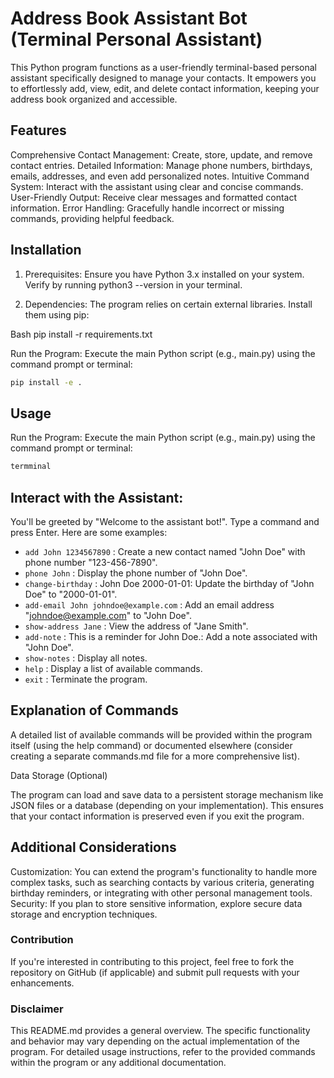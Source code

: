 # Address Book Assistant Bot (Terminal Personal Assistant)

This Python program functions as a user-friendly terminal-based personal assistant specifically designed to manage your contacts. It empowers you to effortlessly add, view, edit, and delete contact information, keeping your address book organized and accessible.

## Features

Comprehensive Contact Management: Create, store, update, and remove contact entries.
Detailed Information: Manage phone numbers, birthdays, emails, addresses, and even add personalized notes.
Intuitive Command System: Interact with the assistant using clear and concise commands.
User-Friendly Output: Receive clear messages and formatted contact information.
Error Handling: Gracefully handle incorrect or missing commands, providing helpful feedback.

## Installation

1. Prerequisites: Ensure you have Python 3.x installed on your system. Verify by running python3 --version in your terminal.

2. Dependencies: The program relies on certain external libraries. Install them using pip:

Bash
pip install -r requirements.txt

Run the Program: Execute the main Python script (e.g., main.py) using the command prompt or terminal:

```bash
pip install -e . 
```


## Usage
Run the Program: Execute the main Python script (e.g., main.py) using the command prompt or terminal:

```Bash
termminal
```


## Interact with the Assistant: 

You'll be greeted by "Welcome to the assistant bot!". Type a command and press Enter. Here are some examples:

* `add John 1234567890` : Create a new contact named "John Doe" with phone number "123-456-7890".
* `phone John` : Display the phone number of "John Doe".
* `change-birthday` : John Doe 2000-01-01: Update the birthday of "John Doe" to "2000-01-01".
* `add-email John johndoe@example.com` : Add an email address "johndoe@example.com" to "John Doe".
* `show-address Jane` : View the address of "Jane Smith".
* `add-note` : This is a reminder for John Doe.: Add a note associated with "John Doe".
* `show-notes` : Display all notes.
* `help` : Display a list of available commands.
* `exit` : Terminate the program.

## Explanation of Commands

A detailed list of available commands will be provided within the program itself (using the help command) or documented elsewhere (consider creating a separate commands.md file for a more comprehensive list).

Data Storage (Optional)

The program can load and save data to a persistent storage mechanism like JSON files or a database (depending on your implementation). This ensures that your contact information is preserved even if you exit the program.

## Additional Considerations

Customization: You can extend the program's functionality to handle more complex tasks, such as searching contacts by various criteria, generating birthday reminders, or integrating with other personal management tools.
Security: If you plan to store sensitive information, explore secure data storage and encryption techniques.

### Contribution

If you're interested in contributing to this project, feel free to fork the repository on GitHub (if applicable) and submit pull requests with your enhancements.

### Disclaimer

This README.md provides a general overview. The specific functionality and behavior may vary depending on the actual implementation of the program. For detailed usage instructions, refer to the provided commands within the program or any additional documentation.

